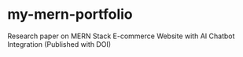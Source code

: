 # my-mern-portfolio
Research paper on MERN Stack E-commerce Website with AI Chatbot Integration (Published with DOI)
